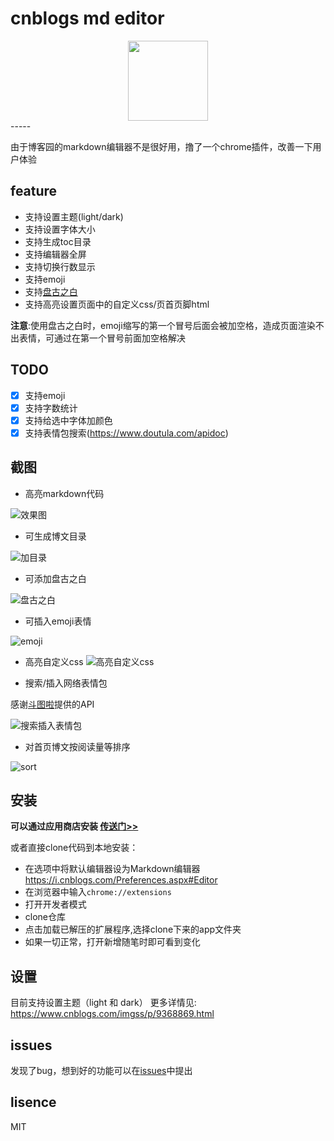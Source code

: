 # cnblogs md editor

<div align="center">
<img src="https://raw.githubusercontent.com/imgss/cnblogs-mdEditor/master/app/images/icon-128.png" style="width:128px;height:128px;">
</div>
-----

由于博客园的markdown编辑器不是很好用，撸了一个chrome插件，改善一下用户体验

## feature

- 支持设置主题(light/dark)
- 支持设置字体大小
- 支持生成toc目录
- 支持编辑器全屏
- 支持切换行数显示
- 支持emoji
- 支持[盘古之白](https://github.com/vinta/pangu.js)
- 支持高亮设置页面中的自定义css/页首页脚html

**注意**:使用盘古之白时，emoji缩写的第一个冒号后面会被加空格，造成页面渲染不出表情，可通过在第一个冒号前面加空格解决

## TODO

- [x] 支持emoji
- [x] 支持字数统计
- [x] 支持给选中字体加颜色
- [x] 支持表情包搜索(https://www.doutula.com/apidoc)

## 截图

- 高亮markdown代码

![效果图](https://raw.githubusercontent.com/imgss/cnblogs-mdEditor/master/images/mdeditor.png)

- 可生成博文目录

![加目录](https://raw.githubusercontent.com/imgss/cnblogs-mdEditor/master/images/shatter1.gif)

- 可添加盘古之白

![盘古之白](https://raw.githubusercontent.com/imgss/cnblogs-mdEditor/master/images/shatter2.gif)

- 可插入emoji表情

![emoji](https://raw.githubusercontent.com/imgss/cnblogs-mdEditor/master/images/emoji.png)

- 高亮自定义css
![高亮自定义css](https://raw.githubusercontent.com/imgss/cnblogs-mdEditor/master/images/css.png)

- 搜索/插入网络表情包

感谢[斗图啦](https://www.doutula.com/)提供的API

![搜索插入表情包](https://raw.githubusercontent.com/imgss/cnblogs-mdEditor/master/images/doutu.gif)

- 对首页博文按阅读量等排序

![sort](https://raw.githubusercontent.com/imgss/cnblogs-mdEditor/master/images/sort.png)

## 安装
**可以通过应用商店安装 [传送门>>](https://chrome.google.com/webstore/detail/cnblogs/dmohalpippgmopnbpnknmapokjdkifmc)**

或者直接clone代码到本地安装：

- 在选项中将默认编辑器设为Markdown编辑器 https://i.cnblogs.com/Preferences.aspx#Editor
- 在浏览器中输入`chrome://extensions`
- 打开开发者模式
- clone仓库
- 点击加载已解压的扩展程序,选择clone下来的app文件夹
- 如果一切正常，打开新增随笔时即可看到变化

## 设置

目前支持设置主题（light 和 dark）
更多详情见: https://www.cnblogs.com/imgss/p/9368869.html

## issues

发现了bug，想到好的功能可以在[issues](https://github.com/imgss/cnblogs-mdEditor/issues)中提出

## lisence

MIT




